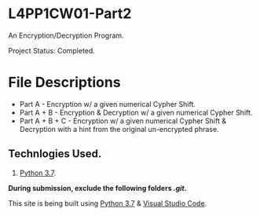 # L4PP1CW01-Part2
An Encryption/Decryption Program.

Project Status: Completed.

# File Descriptions
+ Part A - Encryption w/ a given numerical Cypher Shift.
+ Part A + B - Encryption & Decryption w/ a given numerical Cypher Shift.
+ Part A + B + C - Encryption w/ a given numerical Cypher Shift & Decryption with a hint from the original un-encrypted phrase.
## Technlogies Used.
1. [Python 3.7](https://docs.python.org/3/whatsnew/3.7.html).

**During submission, exclude the following folders *.git*.**

This site is being built using [Python 3.7](https://docs.python.org/3/whatsnew/3.7.html) & [Visual Studio Code](https://code.visualstudio.com/).